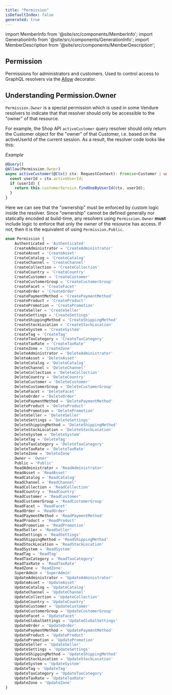 ```yaml
---
title: "Permission"
isDefaultIndex: false
generated: true
---
```

<!-- This file was generated from the Vendure source. Do not modify. Instead, re-run the "docs:build" script -->
import MemberInfo from '@site/src/components/MemberInfo';
import GenerationInfo from '@site/src/components/GenerationInfo';
import MemberDescription from '@site/src/components/MemberDescription';


## Permission

<GenerationInfo sourceFile="packages/common/src/generated-types.ts" sourceLine="4468" packageName="@vendure/common" />

Permissions for administrators and customers. Used to control access to
GraphQL resolvers via the <a href='/reference/typescript-api/request/allow-decorator#allow'>Allow</a> decorator.

## Understanding Permission.Owner

`Permission.Owner` is a special permission which is used in some Vendure resolvers to indicate that that resolver should only
be accessible to the "owner" of that resource.

For example, the Shop API `activeCustomer` query resolver should only return the Customer object for the "owner" of that Customer, i.e.
based on the activeUserId of the current session. As a result, the resolver code looks like this:

*Example*

```TypeScript
@Query()
@Allow(Permission.Owner)
async activeCustomer(@Ctx() ctx: RequestContext): Promise<Customer | undefined> {
  const userId = ctx.activeUserId;
  if (userId) {
    return this.customerService.findOneByUserId(ctx, userId);
  }
}
```

Here we can see that the "ownership" must be enforced by custom logic inside the resolver. Since "ownership" cannot be defined generally
nor statically encoded at build-time, any resolvers using `Permission.Owner` **must** include logic to enforce that only the owner
of the resource has access. If not, then it is the equivalent of using `Permission.Public`.

```ts title="Signature"
enum Permission {
    Authenticated = 'Authenticated'
    CreateAdministrator = 'CreateAdministrator'
    CreateAsset = 'CreateAsset'
    CreateCatalog = 'CreateCatalog'
    CreateChannel = 'CreateChannel'
    CreateCollection = 'CreateCollection'
    CreateCountry = 'CreateCountry'
    CreateCustomer = 'CreateCustomer'
    CreateCustomerGroup = 'CreateCustomerGroup'
    CreateFacet = 'CreateFacet'
    CreateOrder = 'CreateOrder'
    CreatePaymentMethod = 'CreatePaymentMethod'
    CreateProduct = 'CreateProduct'
    CreatePromotion = 'CreatePromotion'
    CreateSeller = 'CreateSeller'
    CreateSettings = 'CreateSettings'
    CreateShippingMethod = 'CreateShippingMethod'
    CreateStockLocation = 'CreateStockLocation'
    CreateSystem = 'CreateSystem'
    CreateTag = 'CreateTag'
    CreateTaxCategory = 'CreateTaxCategory'
    CreateTaxRate = 'CreateTaxRate'
    CreateZone = 'CreateZone'
    DeleteAdministrator = 'DeleteAdministrator'
    DeleteAsset = 'DeleteAsset'
    DeleteCatalog = 'DeleteCatalog'
    DeleteChannel = 'DeleteChannel'
    DeleteCollection = 'DeleteCollection'
    DeleteCountry = 'DeleteCountry'
    DeleteCustomer = 'DeleteCustomer'
    DeleteCustomerGroup = 'DeleteCustomerGroup'
    DeleteFacet = 'DeleteFacet'
    DeleteOrder = 'DeleteOrder'
    DeletePaymentMethod = 'DeletePaymentMethod'
    DeleteProduct = 'DeleteProduct'
    DeletePromotion = 'DeletePromotion'
    DeleteSeller = 'DeleteSeller'
    DeleteSettings = 'DeleteSettings'
    DeleteShippingMethod = 'DeleteShippingMethod'
    DeleteStockLocation = 'DeleteStockLocation'
    DeleteSystem = 'DeleteSystem'
    DeleteTag = 'DeleteTag'
    DeleteTaxCategory = 'DeleteTaxCategory'
    DeleteTaxRate = 'DeleteTaxRate'
    DeleteZone = 'DeleteZone'
    Owner = 'Owner'
    Public = 'Public'
    ReadAdministrator = 'ReadAdministrator'
    ReadAsset = 'ReadAsset'
    ReadCatalog = 'ReadCatalog'
    ReadChannel = 'ReadChannel'
    ReadCollection = 'ReadCollection'
    ReadCountry = 'ReadCountry'
    ReadCustomer = 'ReadCustomer'
    ReadCustomerGroup = 'ReadCustomerGroup'
    ReadFacet = 'ReadFacet'
    ReadOrder = 'ReadOrder'
    ReadPaymentMethod = 'ReadPaymentMethod'
    ReadProduct = 'ReadProduct'
    ReadPromotion = 'ReadPromotion'
    ReadSeller = 'ReadSeller'
    ReadSettings = 'ReadSettings'
    ReadShippingMethod = 'ReadShippingMethod'
    ReadStockLocation = 'ReadStockLocation'
    ReadSystem = 'ReadSystem'
    ReadTag = 'ReadTag'
    ReadTaxCategory = 'ReadTaxCategory'
    ReadTaxRate = 'ReadTaxRate'
    ReadZone = 'ReadZone'
    SuperAdmin = 'SuperAdmin'
    UpdateAdministrator = 'UpdateAdministrator'
    UpdateAsset = 'UpdateAsset'
    UpdateCatalog = 'UpdateCatalog'
    UpdateChannel = 'UpdateChannel'
    UpdateCollection = 'UpdateCollection'
    UpdateCountry = 'UpdateCountry'
    UpdateCustomer = 'UpdateCustomer'
    UpdateCustomerGroup = 'UpdateCustomerGroup'
    UpdateFacet = 'UpdateFacet'
    UpdateGlobalSettings = 'UpdateGlobalSettings'
    UpdateOrder = 'UpdateOrder'
    UpdatePaymentMethod = 'UpdatePaymentMethod'
    UpdateProduct = 'UpdateProduct'
    UpdatePromotion = 'UpdatePromotion'
    UpdateSeller = 'UpdateSeller'
    UpdateSettings = 'UpdateSettings'
    UpdateShippingMethod = 'UpdateShippingMethod'
    UpdateStockLocation = 'UpdateStockLocation'
    UpdateSystem = 'UpdateSystem'
    UpdateTag = 'UpdateTag'
    UpdateTaxCategory = 'UpdateTaxCategory'
    UpdateTaxRate = 'UpdateTaxRate'
    UpdateZone = 'UpdateZone'
}
```
